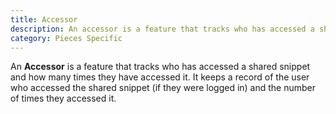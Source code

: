 ```yaml
---
title: Accessor
description: An accessor is a feature that tracks who has accessed a shared snippet and how many times they have accessed it.
category: Pieces Specific
---
```


An **Accessor** is a feature that tracks who has accessed a shared snippet and how many times they have accessed it. It keeps a record of the user who accessed the shared snippet (if they were logged in) and the number of times they accessed it.
